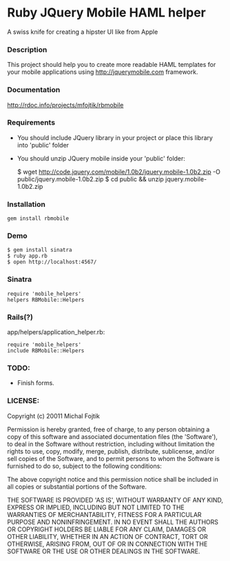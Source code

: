 # Ruby JQuery Mobile HAML helper

A swiss knife for creating a hipster UI like from Apple

### Description

This project should help you to create more readable HAML templates for your
mobile applications using http://jquerymobile.com framework.


### Documentation

http://rdoc.info/projects/mfojtik/rbmobile

### Requirements

- You should include JQuery library in your project or place this library into
  'public' folder
- You should unzip JQuery mobile inside your 'public' folder:

    $ wget http://code.jquery.com/mobile/1.0b2/jquery.mobile-1.0b2.zip -O public/jquery.mobile-1.0b2.zip
    $ cd public && unzip jquery.mobile-1.0b2.zip

### Installation

    gem install rbmobile
    
### Demo

    $ gem install sinatra
    $ ruby app.rb
    $ open http://localhost:4567/ 

### Sinatra

    require 'mobile_helpers'
    helpers RBMobile::Helpers

### Rails(?)

app/helpers/application_helper.rb:

    require 'mobile_helpers'
    include RBMobile::Helpers

### TODO:

- Finish forms.

### LICENSE:

Copyright (c) 20011 Michal Fojtik

Permission is hereby granted, free of charge, to any person obtaining
a copy of this software and associated documentation files (the
'Software'), to deal in the Software without restriction, including
without limitation the rights to use, copy, modify, merge, publish,
distribute, sublicense, and/or sell copies of the Software, and to
permit persons to whom the Software is furnished to do so, subject to
the following conditions:

The above copyright notice and this permission notice shall be
included in all copies or substantial portions of the Software.

THE SOFTWARE IS PROVIDED 'AS IS', WITHOUT WARRANTY OF ANY KIND,
EXPRESS OR IMPLIED, INCLUDING BUT NOT LIMITED TO THE WARRANTIES OF
MERCHANTABILITY, FITNESS FOR A PARTICULAR PURPOSE AND NONINFRINGEMENT.
IN NO EVENT SHALL THE AUTHORS OR COPYRIGHT HOLDERS BE LIABLE FOR ANY
CLAIM, DAMAGES OR OTHER LIABILITY, WHETHER IN AN ACTION OF CONTRACT,
TORT OR OTHERWISE, ARISING FROM, OUT OF OR IN CONNECTION WITH THE
SOFTWARE OR THE USE OR OTHER DEALINGS IN THE SOFTWARE.

